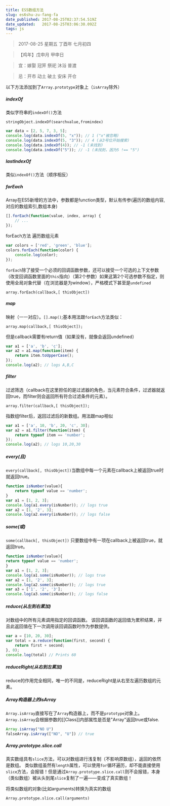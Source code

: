```yaml
---
title: ES5数组方法
slug: es6shu-zu-fang-fa
date_published: 2017-08-25T02:37:54.519Z
date_updated:   2017-08-25T03:06:30.092Z
tags: js
---
```


> 2017-08-25 星期五 丁酉年 七月初四

>【鸡年】戊申月 甲申日

> 宜：嫁娶 冠笄 祭祀 沐浴 普渡

> 忌：开市 动土 破土 安床 开仓

以下方法添加到了`Array.prototype`对象上（`isArray`除外）

##### indexOf

类似字符串的`indexOf()`方法

`stringObject.indexOf(searchvalue,fromindex)`

```js
var data = [2, 5, 7, 3, 5];
console.log(data.indexOf(5, "x")); // 1 ("x"被忽略)
console.log(data.indexOf(5, "3")); // 4 (从3号位开始搜索)
console.log(data.indexOf(4)); // -1 (未找到)
console.log(data.indexOf("5")); // -1 (未找到，因为5 !== "5")
```

##### lastIndexOf

类似`indexOf()`方法（顺序相反）

##### forEach
Array在ES5新增的方法中，参数都是function类型，默认有传参(遍历的数组内容,对应的数组索引,数组本身)

```js
[].forEach(function(value, index, array) {
    // ...
});
```

forEach方法 遍历数组元素

```js
var colors = ['red', 'green', 'blue'];
colors.forEach(function(color) { 
    console.log(color);
});
```

`forEach`除了接受一个必须的回调函数参数，还可以接受一个可选的上下文参数（改变回调函数里面的`this`指向）（第2个参数）如果这第2个可选参数不指定，则使用全局对象代替（在浏览器是为window），严格模式下甚至是`undefined`

`array.forEach(callback,[ thisObject])`

##### map

映射（一一对应）。`[].map()`;基本用法跟`forEach`方法类似：

`array.map(callback,[ thisObject]);`

但是callback需要有return值（如果没有，就像会返回undefined）

```js
var a1 = ['a', 'b', 'c'];
var a2 = a1.map(function(item) { 
    return item.toUpperCase(); 
});
console.log(a2); // logs A,B,C
```
##### filter

过滤筛选（callback在这里担任的是过滤器的角色，当元素符合条件，过滤器就返回true，而filter则会返回所有符合过滤条件的元素）。

`array.filter(callback,[ thisObject]);`

指数组filter后，返回过滤后的新数组。用法跟map相似

```js
var a1 = ['a', 10, 'b', 20, 'c', 30];
var a2 = a1.filter(function(item) { 
    return typeof item == 'number'; 
});
console.log(a2); // logs 10,20,30
```

##### every(且)

`every(callback[, thisObject])`当数组中每一个元素在callback上被返回true时就返回true。

```js
function isNumber(value){ 
    return typeof value == 'number';
}
var a1 = [1, 2, 3];
console.log(a1.every(isNumber)); // logs true
var a2 = [1, '2', 3];
console.log(a2.every(isNumber)); // logs false
```
##### some(或)

`some(callback[, thisObject])` 只要数组中有一项在callback上被返回true，就返回true。

```js
function isNumber(value){ 
return typeof value == 'number';
}
var a1 = [1, 2, 3];
console.log(a1.some(isNumber)); // logs true
var a2 = [1, '2', 3];
console.log(a2.some(isNumber)); // logs true
var a3 = ['1', '2', '3'];
console.log(a3.some(isNumber)); // logs false
```

##### reduce(从左到右累加)

对数组中的所有元素调用指定的回调函数。
该回调函数的返回值为累积结果，并且此返回值在下一次调用该回调函数时作为参数提供。

```js
var a = [10, 20, 30];
var total = a.reduce(function(first, second) { 
    return first + second; 
}, 0);
console.log(total) // Prints 60
```

##### reduceRight(从右到左累加)

reduce的作用完全相同，唯一的不同是，reduceRight是从右至左遍历数组的元素。

##### Array构造器上的isArray

`Array.isArray`直接写在了`Array`构造器上，而不是`prototype`对象上。
`Array.isArray`会根据参数的[[Class]]内部属性是否是"Array"返回true或false.

```js
Array.isArray("NO U")
falseArray.isArray(["NO", "U"]) // true
```

##### Array.prototype.slice.call

真实数组具有`slice`方法，可以对数组进行浅复制（不影响原数组），返回的依然是数组。
类似数组虽然有`length`属性，可以使用`for`循环遍历，却不能直接使用`slice`方法，会报错！但是通过`Array.prototype.slice.call`则不会报错，本身（类似数组）被从头到尾`slice`复制了一遍——变成了真实数组！

将类似数组的对象(比如arguments)转换为真实的数组

`Array.prototype.slice.call(arguments)`
